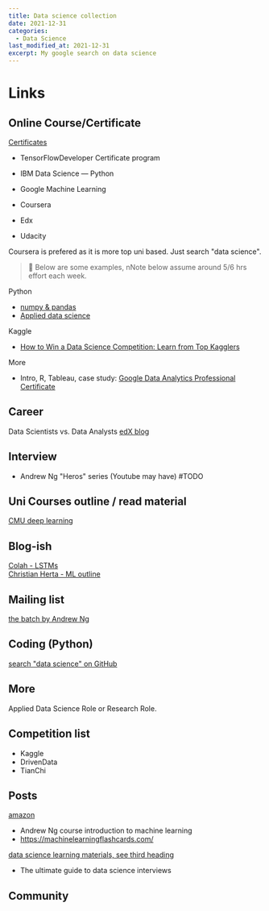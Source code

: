 ```yaml
---
title: Data science collection
date: 2021-12-31
categories:
  - Data Science
last_modified_at: 2021-12-31
excerpt: My google search on data science
---
```


# Links

## Online Course/Certificate

[Certificates](https://baijiahao.baidu.com/s?id=1675891205669998599&wfr=spider&for=pc)
- TensorFlowDeveloper Certificate program
- IBM Data Science — Python
- Google Machine Learning

- Coursera
- Edx
- Udacity

Coursera is prefered as it is more top uni based. Just search "data science".

> :gem: Below are some examples, nNote below assume around 5/6 hrs effort each week.

Python

- [numpy & pandas](https://www.coursera.org/projects/python-for-data-analysis-numpy)
- [Applied data science](https://www.coursera.org/specializations/data-science-python)

Kaggle

- [How to Win a Data Science Competition: Learn from Top Kagglers](https://www.coursera.org/learn/competitive-data-science)

More

- Intro, R, Tableau, case study: [Google Data Analytics Professional Certificate](https://www.coursera.org/professional-certificates/google-data-analytics)

## Career

Data Scientists vs. Data Analysts
[edX blog](https://blog.edx.org/data-science-analytics-career-guide#ds-vs-da)

## Interview
- Andrew Ng "Heros" series (Youtube may have)
  #TODO

## Uni Courses outline / read material

[CMU deep learning](https://deeplearning.cs.cmu.edu/S22/index.html#)

## Blog-ish

[Colah - LSTMs](http://colah.github.io/posts/2015-08-Understanding-LSTMs/)  
[Christian Herta - ML outline](http://christianherta.de/lehre/dataScience/dataScience.php)

## Mailing list

[the batch by Andrew Ng](https://read.deeplearning.ai/the-batch/)

## Coding (Python)

[search "data science" on GitHub](https://github.com/search?o=desc&q=data+science&s=stars&type=Repositories)


## More

Applied Data Science Role or Research Role.

## Competition list

- Kaggle
- DrivenData
- TianChi

## Posts

[amazon](https://leetcode.com/discuss/interview-question/784569/Amazon-Data-Scientist-(Offer)/654287)
- Andrew Ng course introduction to machine learning
- https://machinelearningflashcards.com/

[data science learning materials, see third heading](https://blog.csdn.net/zandaoguang/article/details/106880291)

- The ultimate guide to data science interviews

## Community
